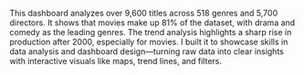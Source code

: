 This dashboard analyzes over 9,600 titles across 518 genres and 5,700 directors. It shows that movies make up 81% of the dataset, with drama and comedy as the leading genres. The trend analysis highlights a sharp rise in production after 2000, especially for movies. I built it to showcase skills in data analysis and dashboard design—turning raw data into clear insights with interactive visuals like maps, trend lines, and filters.
